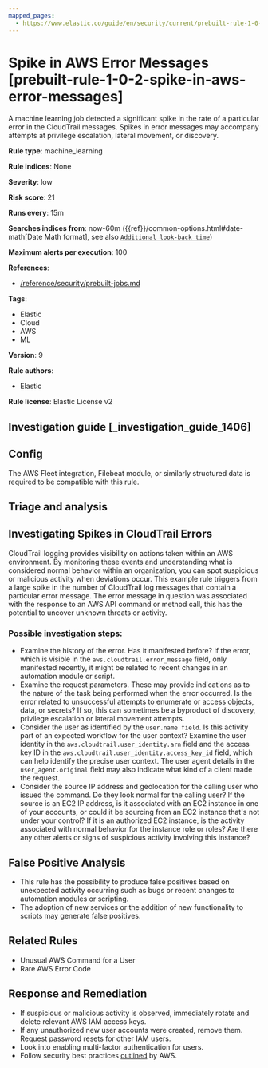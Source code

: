 ```yaml
---
mapped_pages:
  - https://www.elastic.co/guide/en/security/current/prebuilt-rule-1-0-2-spike-in-aws-error-messages.html
---
```


# Spike in AWS Error Messages [prebuilt-rule-1-0-2-spike-in-aws-error-messages]

A machine learning job detected a significant spike in the rate of a particular error in the CloudTrail messages. Spikes in error messages may accompany attempts at privilege escalation, lateral movement, or discovery.

**Rule type**: machine_learning

**Rule indices**: None

**Severity**: low

**Risk score**: 21

**Runs every**: 15m

**Searches indices from**: now-60m ({{ref}}/common-options.html#date-math[Date Math format], see also [`Additional look-back time`](docs-content://solutions/security/detect-and-alert/create-detection-rule.md#rule-schedule))

**Maximum alerts per execution**: 100

**References**:

* [/reference/security/prebuilt-jobs.md](/reference/prebuilt-jobs.md)

**Tags**:

* Elastic
* Cloud
* AWS
* ML

**Version**: 9

**Rule authors**:

* Elastic

**Rule license**: Elastic License v2

## Investigation guide [_investigation_guide_1406]

## Config

The AWS Fleet integration, Filebeat module, or similarly structured data is required to be compatible with this rule.

## Triage and analysis

## Investigating Spikes in CloudTrail Errors

CloudTrail logging provides visibility on actions taken within an AWS environment. By monitoring these events and understanding
what is considered normal behavior within an organization, you can spot suspicious or malicious activity when deviations
occur. This example rule triggers from a large spike in the number of CloudTrail log messages that contain a particular
error message. The error message in question was associated with the response to an AWS API command or method call, this
has the potential to uncover unknown threats or activity.

### Possible investigation steps:
- Examine the history of the error. Has it manifested before? If the error, which is visible in the `aws.cloudtrail.error_message` field, only manifested recently, it might be related to recent changes in an automation module or script.
- Examine the request parameters. These may provide indications as to the nature of the task being performed when the error occurred. Is the error related to unsuccessful attempts to enumerate or access objects, data, or secrets? If so, this can sometimes be a byproduct of discovery, privilege escalation or lateral movement attempts.
- Consider the user as identified by the `user.name field`. Is this activity part of an expected workflow for the user context? Examine the user identity in the `aws.cloudtrail.user_identity.arn` field and the access key ID in the `aws.cloudtrail.user_identity.access_key_id` field, which can help identify the precise user context. The user agent details in the `user_agent.original` field may also indicate what kind of a client made the request.
- Consider the source IP address and geolocation for the calling user who issued the command. Do they look normal for the calling user? If the source is an EC2 IP address, is it associated with an EC2 instance in one of your accounts, or could it be sourcing from an EC2 instance that's not under your control? If it is an authorized EC2 instance, is the activity associated with normal behavior for the instance role or roles? Are there any other alerts or signs of suspicious activity involving this instance?

## False Positive Analysis
- This rule has the possibility to produce false positives based on unexpected activity occurring such as bugs or recent
changes to automation modules or scripting.
- The adoption of new services or the addition of new functionality to scripts may generate false positives.

## Related Rules
- Unusual AWS Command for a User
- Rare AWS Error Code

## Response and Remediation
- If suspicious or malicious activity is observed, immediately rotate and delete relevant AWS IAM access keys.
- If any unauthorized new user accounts were created, remove them. Request password resets for other IAM users.
- Look into enabling multi-factor authentication for users.
- Follow security best practices [outlined](https://aws.amazon.com/premiumsupport/knowledge-center/security-best-practices/) by AWS.

